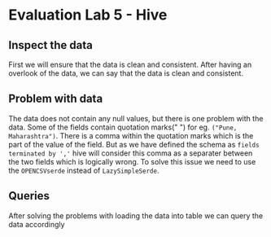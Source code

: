 # Evaluation Lab 5 - Hive

## Inspect the data<br>
First we will ensure that the data is clean and consistent.
After having an overlook of the data, we can say that the data is clean and consistent.

## Problem with data<br>
The data does not contain any null values, but there is one problem with the data.
Some of the fields contain quotation marks(" ") for eg. `("Pune, Maharashtra")`.
There is a comma within the quotation marks which is the part of the value of the field.
But as we have defined the schema as `fields terminated by ','` hive will consider this comma as a separater between the two fields which is logically wrong.
To solve this issue we need to use the `OPENCSVserde` instead of `LazySimpleSerde`.

## Queries<br>
After solving the problems with loading the data into table we can query the data accordingly
